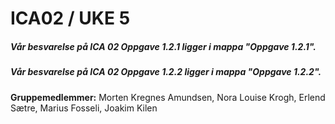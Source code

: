 # ICA02 / UKE 5

##### Vår besvarelse på ICA 02 Oppgave 1.2.1 ligger i mappa "Oppgave 1.2.1".
##### Vår besvarelse på ICA 02 Oppgave 1.2.2 ligger i mappa "Oppgave 1.2.2".

**Gruppemedlemmer:** Morten Kregnes Amundsen, Nora Louise Krogh, Erlend Sætre, Marius Fosseli, Joakim Kilen
